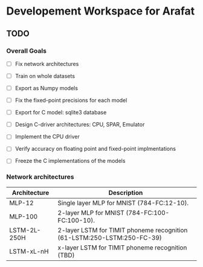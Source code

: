 # Developement Workspace for Arafat

## TODO

### Overall Goals

- [ ] Fix network architectures
- [ ] Train on whole datasets
- [ ] Export as Numpy models
- [ ] Fix the fixed-point precisions for each model
- [ ] Export for C model: sqlite3 database
- [ ] Design C-driver architectures: CPU, SPAR, Emulator
- [ ] Implement the CPU driver
- [ ] Verify accuracy on floating point and fixed-point implmentations
- [ ] Freeze the C implementations of the models


### Network architectures

| Architecture | Description 
|--------------|-------------
| MLP-12       | Single layer MLP for MNIST (784-FC:12-10).
| MLP-100      | 2-layer MLP for MNIST (784-FC:100-FC:100-10).
| LSTM-2L-250H | 2-layer LSTM for TIMIT phoneme recognition (61-LSTM:250-LSTM:250-FC-39)
| LSTM-xL-nH   | x-layer LSTM for TIMIT phoneme recognition (TBD)
